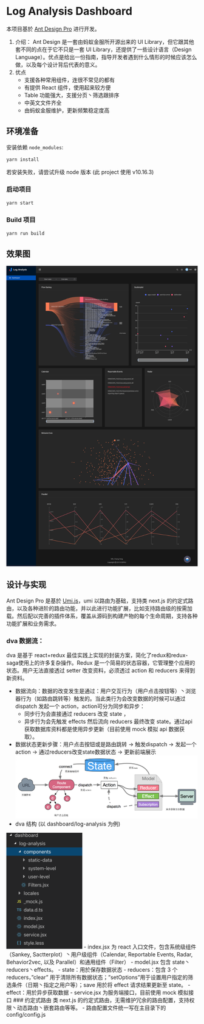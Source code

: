 # Log Analysis Dashboard
本项目基於 [Ant Design Pro](https://pro.ant.design) 进行开发。
1. 介绍：
Ant Design 是一套由蚂蚁金服所开源出来的 UI Library，但它跟其他套不同的点在于它不只是一套 UI Library，还提供了一些设计语言（Design Language）。优点是给出一份指南，指导开发者遇到什么情形的时候应该怎么做，以及每个设计背后代表的意义。
2. 优点
    - 支援各种常用组件，连很不常见的都有
    - 有提供 React 组件，使用起来较方便
    - Table 功能强大，支援分页丶筛选跟排序
    - 中英文文件齐全
    - 由蚂蚁金服维护，更新频繁稳定度高

## 环境准备

安装依赖 `node_modules`:

```bash
yarn install
```
若安装失败，请尝试升级 node 版本 (此 project 使用 v10.16.3)

### 启动项目

```bash
yarn start
```

### Build 项目

```bash
yarn run build
```
## 效果图
![demo img](https://raw.githubusercontent.com/RocketWill/log-analysis-dashboard/master/images/demo.png)

## 设计与实现
Ant Design Pro 是基於 [Umi.js](https://www.umijs.org/)，umi 以路由为基础，支持类 next.js 的约定式路由，以及各种进阶的路由功能，并以此进行功能扩展，比如支持路由级的按需加载。然后配以完善的插件体系，覆盖从源码到构建产物的每个生命周期，支持各种功能扩展和业务需求。
### dva 数据流：
dva 是基于 react+redux 最佳实践上实现的封装方案，简化了redux和redux-saga使用上的许多复杂操作。Redux 是一个简易的状态容器，它管理整个应用的状态。用户无法直接透过 setter 改变资料，必须透过 action 和 reducers 来得到新资料。
- 数据流向：数据的改变发生是通过：用户交互行为（用户点击按钮等）丶浏览器行为（如路由跳转等）触发的。当此类行为会改变数据的时候可以通过 dispatch 发起一个 action，action可分为同步和异步：
    - 同步行为会直接通过 reducers 改变 state ，
    - 异步行为会先触发 effects 然后流向 reducers     最终改变 state。通过api获取数据库资料都是使用异步更新（目前使用 mock 模拟 api 数据获取）。
- 数据状态更新步骤：用户点击按钮或是路由跳转 → 触发dispatch → 发起一个action → 通过reducers改变state数据状态 → 更新前端展示  
![dva data flow img](https://raw.githubusercontent.com/RocketWill/log-analysis-dashboard/master/images/dva_data_flow.png)
- dva 结构 (以 dashboard/log-analysis 为例)  
<img src="https://raw.githubusercontent.com/RocketWill/log-analysis-dashboard/master/images/dva_structure.png" width="200px" />  
    - index.jsx 为 react 入口文件，包含系统级组件（Sankey, Sactterplot）丶用户级组件（Calendar, Reportable Events, Radar, Behavior2vec, 以及 Parallel）和通用组件（Filter）
    - model.jsx 包含 state丶reducers丶effects。
        -  state：用於保存数据状态
        -  reducers：包含 3 个 reducers，”clear” 用于清除所有数据状态；”setOptions”用于设置用户指定的筛选条件（日期丶指定之用户等）；save 用於将 effect 请求结果更新至 state。
        -  effect：用於异步获取数据
    - service.jsx 为服务端接口，目前使用 mock 模拟接口
### 约定式路由
类 next.js 的约定式路由，无需维护冗余的路由配置，支持权限丶动态路由丶嵌套路由等等。
- 路由配置文件统一写在主目录下的 config/config.js
